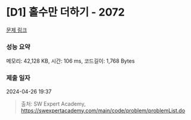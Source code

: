 # [D1] 홀수만 더하기 - 2072 

[문제 링크](https://swexpertacademy.com/main/code/problem/problemDetail.do?contestProbId=AV5QSEhaA5sDFAUq) 

### 성능 요약

메모리: 42,128 KB, 시간: 106 ms, 코드길이: 1,768 Bytes

### 제출 일자

2024-04-26 19:37



> 출처: SW Expert Academy, https://swexpertacademy.com/main/code/problem/problemList.do